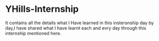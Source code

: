 # YHills-Internship
It contains all the details what I Have learned in this instersnship day by day,I have shared what I have learnt each and evry day through this internship mentioned here.
